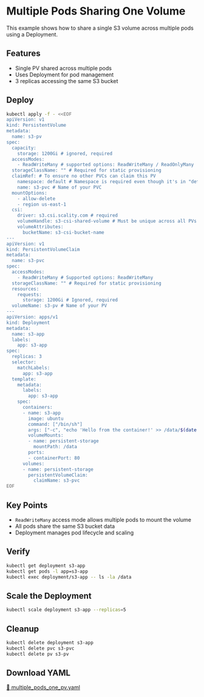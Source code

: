 # Multiple Pods Sharing One Volume

This example shows how to share a single S3 volume across multiple pods using a Deployment.

## Features

- Single PV shared across multiple pods
- Uses Deployment for pod management
- 3 replicas accessing the same S3 bucket

## Deploy

```bash
kubectl apply -f - <<EOF
apiVersion: v1
kind: PersistentVolume
metadata:
  name: s3-pv
spec:
  capacity:
    storage: 1200Gi # ignored, required
  accessModes:
    - ReadWriteMany # supported options: ReadWriteMany / ReadOnlyMany
  storageClassName: "" # Required for static provisioning
  claimRef: # To ensure no other PVCs can claim this PV
    namespace: default # Namespace is required even though it's in "default" namespace.
    name: s3-pvc # Name of your PVC
  mountOptions:
    - allow-delete
    - region us-east-1
  csi:
    driver: s3.csi.scality.com # required
    volumeHandle: s3-csi-shared-volume # Must be unique across all PVs
    volumeAttributes:
      bucketName: s3-csi-bucket-name
---
apiVersion: v1
kind: PersistentVolumeClaim
metadata:
  name: s3-pvc
spec:
  accessModes:
    - ReadWriteMany # Supported options: ReadWriteMany
  storageClassName: "" # Required for static provisioning
  resources:
    requests:
      storage: 1200Gi # Ignored, required
  volumeName: s3-pv # Name of your PV
---
apiVersion: apps/v1
kind: Deployment
metadata:
  name: s3-app
  labels:
    app: s3-app
spec:
  replicas: 3
  selector:
    matchLabels:
      app: s3-app
  template:
    metadata:
      labels:
        app: s3-app
    spec:
      containers:
      - name: s3-app
        image: ubuntu
        command: ["/bin/sh"]
        args: ["-c", "echo 'Hello from the container!' >> /data/$(date -u).txt; tail -f /dev/null"]
        volumeMounts:
        - name: persistent-storage
          mountPath: /data
        ports:
        - containerPort: 80
      volumes:
      - name: persistent-storage
        persistentVolumeClaim:
          claimName: s3-pvc
EOF
```

## Key Points

- `ReadWriteMany` access mode allows multiple pods to mount the volume
- All pods share the same S3 bucket data
- Deployment manages pod lifecycle and scaling

## Verify

```bash
kubectl get deployment s3-app
kubectl get pods -l app=s3-app
kubectl exec deployment/s3-app -- ls -la /data
```

## Scale the Deployment

```bash
kubectl scale deployment s3-app --replicas=5
```

## Cleanup

```bash
kubectl delete deployment s3-app
kubectl delete pvc s3-pvc
kubectl delete pv s3-pv
```

## Download YAML

[📁 multiple_pods_one_pv.yaml](assets/multiple_pods_one_pv.yaml)
